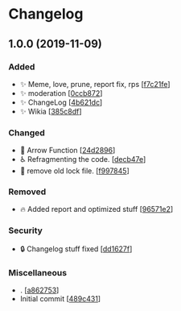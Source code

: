 # Changelog

<a name="1.0.0"></a>
## 1.0.0 (2019-11-09)

### Added

- ✨ Meme, love, prune, report fix, rps [[f7c21fe](https://github.com/EvilSpark/EvilBot/commit/f7c21fec46c1c1f159d761acf575b48d9384df26)]
- ✨ moderation [[0ccb872](https://github.com/EvilSpark/EvilBot/commit/0ccb87242402cadd72b5ade2914c0c245acc3748)]
- ✨ ChangeLog [[4b621dc](https://github.com/EvilSpark/EvilBot/commit/4b621dc26e6b2e34622a70d9a9ecaa64e183b949)]
- ✨ Wikia [[385c8df](https://github.com/EvilSpark/EvilBot/commit/385c8df15175ccbd6923471dfc530b1525aa2120)]

### Changed

- 🎨 Arrow Function [[24d2896](https://github.com/EvilSpark/EvilBot/commit/24d2896a65856f816b9cf63ecd064fc517a50280)]
- ♿ Refragmenting the code. [[decb47e](https://github.com/EvilSpark/EvilBot/commit/decb47e436e842e73ab65dcfa0d2a4e15a31e005)]
- 🎨 remove old lock file. [[f997845](https://github.com/EvilSpark/EvilBot/commit/f9978458f4146829d6b967eab3d72fa95540a2b0)]

### Removed

- 🔥 Added report and optimized stuff [[96571e2](https://github.com/EvilSpark/EvilBot/commit/96571e268b7e5cb938092f345af9baf5159c7ebb)]

### Security

- 🔒 Changelog stuff fixed [[dd1627f](https://github.com/EvilSpark/EvilBot/commit/dd1627f52a57a743438bfc9bc7d16be6197ec0dd)]

### Miscellaneous

-  . [[a862753](https://github.com/EvilSpark/EvilBot/commit/a862753c3dd101e43e890b1fe13b13bfd7f960c0)]
-  Initial commit [[489c431](https://github.com/EvilSpark/EvilBot/commit/489c431490a7689b4898bb66112ab6252904158a)]


